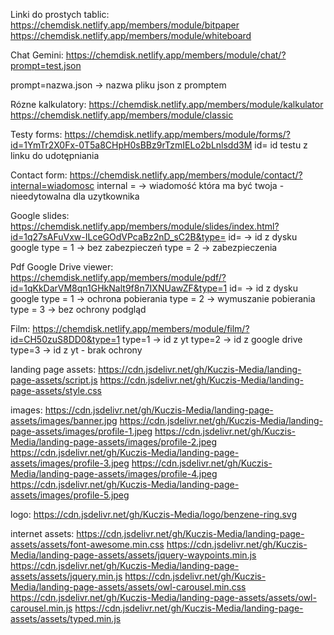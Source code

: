 Linki do prostych tablic:
https://chemdisk.netlify.app/members/module/bitpaper
https://chemdisk.netlify.app/members/module/whiteboard


Chat Gemini:
https://chemdisk.netlify.app/members/module/chat/?prompt=test.json

prompt=nazwa.json -> nazwa pliku json z promptem


Rózne kalkulatory:
https://chemdisk.netlify.app/members/module/kalkulator
https://chemdisk.netlify.app/members/module/classic

Testy forms:
https://chemdisk.netlify.app/members/module/forms/?id=1YmTr2X0Fx-0T5a8CHpH0sBBz9rTzmIELo2bLnlsdd3M
id= id testu z linku do udotępniania

Contact form:
https://chemdisk.netlify.app/members/module/contact/?internal=wiadomosc
internal = -> wiadomość która ma być twoja - nieedytowalna dla uzytkownika

Google slides:
https://chemdisk.netlify.app/members/module/slides/index.html?id=1q27sAFuVxw-ILceGOdVPcaBz2nD_sC2B&type=
id= -> id z dysku google
type = 1 -> bez zabezpieczeń
type = 2 -> zabezpieczenia

Pdf Google Drive viewer:
https://chemdisk.netlify.app/members/module/pdf/?id=1qKkDarVM8qn1GHkNalt9f8n7IXNUawZF&type=1
id= -> id z dysku google
type = 1 -> ochrona pobierania
type = 2 -> wymuszanie pobierania
type = 3 -> bez ochrony podgląd

Film:
https://chemdisk.netlify.app/members/module/film/?id=CH50zuS8DD0&type=1
type=1 -> id z yt
type=2 -> id z google drive
type=3 -> id z yt - brak ochrony








landing page assets:
https://cdn.jsdelivr.net/gh/Kuczis-Media/landing-page-assets/script.js
https://cdn.jsdelivr.net/gh/Kuczis-Media/landing-page-assets/style.css

images:
https://cdn.jsdelivr.net/gh/Kuczis-Media/landing-page-assets/images/banner.jpg
https://cdn.jsdelivr.net/gh/Kuczis-Media/landing-page-assets/images/profile-1.jpeg
https://cdn.jsdelivr.net/gh/Kuczis-Media/landing-page-assets/images/profile-2.jpeg
https://cdn.jsdelivr.net/gh/Kuczis-Media/landing-page-assets/images/profile-3.jpeg
https://cdn.jsdelivr.net/gh/Kuczis-Media/landing-page-assets/images/profile-4.jpeg
https://cdn.jsdelivr.net/gh/Kuczis-Media/landing-page-assets/images/profile-5.jpeg

logo:
https://cdn.jsdelivr.net/gh/Kuczis-Media/logo/benzene-ring.svg

internet assets:
https://cdn.jsdelivr.net/gh/Kuczis-Media/landing-page-assets/assets/font-awesome.min.css
https://cdn.jsdelivr.net/gh/Kuczis-Media/landing-page-assets/assets/jquery-waypoints.min.js
https://cdn.jsdelivr.net/gh/Kuczis-Media/landing-page-assets/assets/jquery.min.js
https://cdn.jsdelivr.net/gh/Kuczis-Media/landing-page-assets/assets/owl-carousel.min.css
https://cdn.jsdelivr.net/gh/Kuczis-Media/landing-page-assets/assets/owl-carousel.min.js
https://cdn.jsdelivr.net/gh/Kuczis-Media/landing-page-assets/assets/typed.min.js